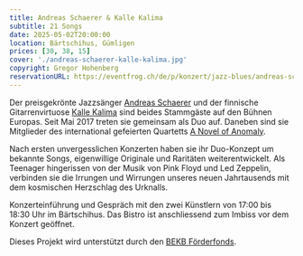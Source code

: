 ```yaml
---
title: Andreas Schaerer & Kalle Kalima
subtitle: 21 Songs
date: 2025-05-02T20:00:00
location: Bärtschihus, Gümligen
prices: [30, 38, 15]
cover: './andreas-schaerer-kalle-kalima.jpg'
copyright: Gregor Hohenberg
reservationURL: https://eventfrog.ch/de/p/konzert/jazz-blues/andreas-schaerer-kalle-kalima-21-songs-7279471128254322082.html
---
```


Der preisgekrönte Jazzsänger [Andreas Schaerer](https://andreasschaerer.com/) und der finnische Gitarrenvirtuose [Kalle Kalima](https://kallekalima.com/) sind beides Stammgäste auf den Bühnen Europas. Seit Mai 2017 treten sie gemeinsam als Duo auf. Daneben sind sie Mitglieder des international gefeierten Quartetts [A Novel of Anomaly](https://andreasschaerer.com/projects/a-novel-of-anomaly/).

Nach ersten unvergesslichen Konzerten haben sie ihr Duo-Konzept um bekannte Songs, eigenwillige Originale und Raritäten weiterentwickelt. Als Teenager hingerissen von der Musik von Pink Floyd und Led Zeppelin, verbinden sie die Irrungen und Wirrungen unseres neuen Jahrtausends mit dem kosmischen Herzschlag des Urknalls.

Konzerteinführung und Gespräch mit den zwei Künstlern von 17:00 bis 18:30 Uhr im Bärtschihus. Das Bistro ist anschliessend zum Imbiss vor dem Konzert geöffnet.

Dieses Projekt wird unterstützt durch den [BEKB Förderfonds](https://www.bekb.ch/die-bekb/engagement/bekb-foerderfonds).
